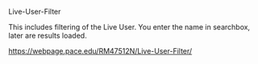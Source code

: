 Live-User-Filter

This includes filtering of the Live User. You enter the name in searchbox, later are results loaded.

https://webpage.pace.edu/RM47512N/Live-User-Filter/